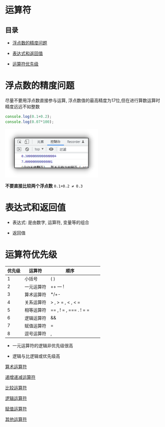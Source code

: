 # 运算符

## 目录

*   [浮点数的精度问题](#浮点数的精度问题)

*   [表达式和返回值](#表达式和返回值)

*   [运算符优先级](#运算符优先级)

# 浮点数的精度问题

尽量不要用浮点数直接参与运算, 浮点数值的最高精度为17位,但在进行算数运算时精度远远不如整数

```javascript
console.log(0.1+0.2);
console.log(0.07*100);

```

![](image/image_u_7TMttlhH.png)

**不要直接比较两个浮点数** `0.1+0.2 ≠ 0.3`

# 表达式和返回值

*   表达式: 是由数字, 运算符, 变量等的组合

*   返回值

# 运算符优先级

| 优先级 | 运算符   | 顺序                     |   |   |
| --- | ----- | ---------------------- | - | - |
| 1   | 小括号   | ( )                    |   |   |
| 2   | 一元运算符 | ++ — !                 |   |   |
| 3   | 算术运算符 | \*/+-                  |   |   |
| 4   | 关系运算符 | > , > = , < , < =      |   |   |
| 5   | 相等运算符 | == , ! = , === . ! = = |   |   |
| 6   | 逻辑运算符 | &&                     |   |   |
| 7   | 赋值运算符 | =                      |   |   |
| 8   | 逗号运算符 | ,                      |   |   |

*   一元运算符的逻辑非优先级很高

*   逻辑与比逻辑或优先级高

[算术运算符](算术运算符/算术运算符.md "算术运算符")

[递增递减运算符](递增递减运算符/递增递减运算符.md "递增递减运算符")

[比较运算符](比较运算符/比较运算符.md "比较运算符")

[逻辑运算符](逻辑运算符/逻辑运算符.md "逻辑运算符")

[赋值运算符](赋值运算符/赋值运算符.md "赋值运算符")

[其他运算符](其他运算符/其他运算符.md "其他运算符")
